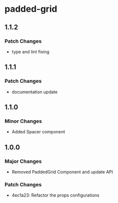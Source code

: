 # padded-grid

## 1.1.2

### Patch Changes

- type and lint fixing

## 1.1.1

### Patch Changes

- documentation update

## 1.1.0

### Minor Changes

- Added Spacer component

## 1.0.0

### Major Changes

- Removed PaddedGrid Component and update API

### Patch Changes

- 4ec1a23: Refactor the props configurations
